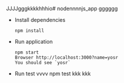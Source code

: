 JJJJgggkkkkhhhio# nodennnnjs_app
gggggg
* Install dependencies
  
      npm install
    
* Run application

      npm start
      Browser http://localhost:3000?name=yosr
      You should see `yosr`
    
* Run test
  vvvv
      npm test
kkk
kkk
